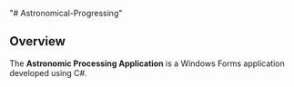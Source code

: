 "# Astronomical-Progressing" 
## Overview
The **Astronomic Processing Application** is a Windows Forms application developed using C#.
